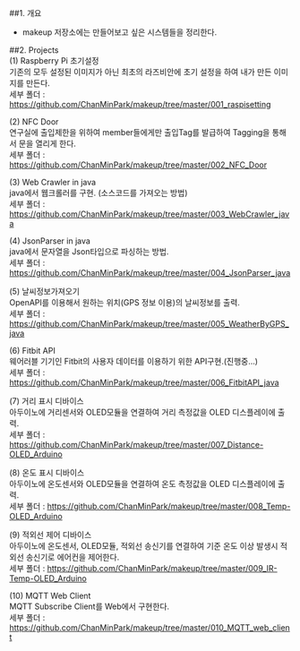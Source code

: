 ##1. 개요  
- makeup 저장소에는 만들어보고 싶은 시스템들을 정리한다.  

##2. Projects  
(1) Raspberry Pi 초기설정  
기존의 모두 설정된 이미지가 아닌 최초의 라즈비안에 초기 설정을 하여 내가 만든 이미지를 만든다.  
세부 폴더 : https://github.com/ChanMinPark/makeup/tree/master/001_raspisetting  

(2) NFC Door  
연구실에 출입제한을 위하여 member들에게만 출입Tag를 발급하여 Tagging을 통해서 문을 열리게 한다.  
세부 폴더 : https://github.com/ChanMinPark/makeup/tree/master/002_NFC_Door  

(3) Web Crawler in java  
java에서 웹크롤러를 구현. (소스코드를 가져오는 방법)  
세부 폴더 : https://github.com/ChanMinPark/makeup/tree/master/003_WebCrawler_java  

(4) JsonParser in java  
java에서 문자열을 Json타입으로 파싱하는 방법.  
세부 폴더 : https://github.com/ChanMinPark/makeup/tree/master/004_JsonParser_java  

(5) 날씨정보가져오기  
OpenAPI를 이용해서 원하는 위치(GPS 정보 이용)의 날씨정보를 출력.  
세부 폴더 : https://github.com/ChanMinPark/makeup/tree/master/005_WeatherByGPS_java  

(6) Fitbit API  
웨어러블 기기인 Fitbit의 사용자 데이터를 이용하기 위한 API구현.(진행중...)  
세부 폴더 : https://github.com/ChanMinPark/makeup/tree/master/006_FitbitAPI_java  

(7) 거리 표시 디바이스  
아두이노에 거리센서와 OLED모듈을 연결하여 거리 측정값을 OLED 디스플레이에 출력.  
세부 폴더 : https://github.com/ChanMinPark/makeup/tree/master/007_Distance-OLED_Arduino  

(8) 온도 표시 디바이스  
아두이노에 온도센서와 OLED모듈을 연결하여 온도 측정값을 OLED 디스플레이에 출력.  
세부 폴더 : https://github.com/ChanMinPark/makeup/tree/master/008_Temp-OLED_Arduino  

(9) 적외선 제어 디바이스  
아두이노에 온도센서, OLED모듈, 적외선 송신기를 연결하여 기준 온도 이상 발생시 적외선 송신기로 에어컨을 제어한다.  
세부 폴더 : https://github.com/ChanMinPark/makeup/tree/master/009_IR-Temp-OLED_Arduino  

(10) MQTT Web Client  
MQTT Subscribe Client를 Web에서 구현한다.  
세부 폴더 : https://github.com/ChanMinPark/makeup/tree/master/010_MQTT_web_client  
